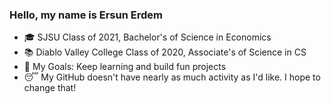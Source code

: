 ### Hello, my name is Ersun Erdem

- 🎓 SJSU Class of 2021, Bachelor's of Science in Economics
- 📚 Diablo Valley College Class of 2020, Associate's of Science in CS
- 🥅 My Goals: Keep learning and build fun projects
- 😴 My GitHub doesn't have nearly as much activity as I'd like. I hope to change that!

<br />